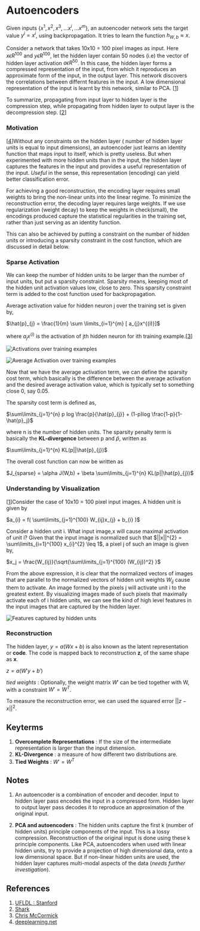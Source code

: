 # Autoencoders

Given inputs {$x^{1},x^{2},x^{3},...x^{i},...x^{m}$}, an autoencoder network sets the target value $y^{i} = x^{i}$, using backpropagation. It tries to learn the function $h_{W,b} \approx x$.

Consider a network that takes 10x10 = 100 pixel images as input. Here $x \epsilon R^{100}$ and $y \epsilon R^{100}$, let the hidden layer contain 50 nodes (i.e) the vector of hidden layer activation $a \epsilon R^{50}$. In this case, the hidden layer forms a compressed representation of the input, from which it reproduces an approximate form of the input, in the output layer. This network discovers the correlations between differnt features in the input. A low dimensional representation of the input is learnt by this network, similar to PCA. [[1](http://ufldl.stanford.edu/tutorial/unsupervised/Autoencoders/)]

To summarize, propagating from input layer to hidden layer is the compression step, while propagating from hidden layer to output layer is the decompression step. [[2](http://image.diku.dk/shark/sphinx_pages/build/html/rest_sources/tutorials/algorithms/autoencoders.html)]


### Motivation

[[4](http://deeplearning.net/tutorial/dA.html)]Without any constraints on the hidden layer ( number of hidden layer units is equal to input dimensions), an autoencoder just learns an identity function that maps input to itself, which is pretty useless. But when experimented with more hidden units than in the input, the hidden layer captures the features in the input and provides a useful representation of the input. *Useful* in the sense, this representation (encoding) can yield better classification error. 

For achieving a good reconstruction, the encoding layer requires small weights to bring the non-linear units into the linear regime. To minimize the reconstruction error, the decoding layer requires large weights. If we use regularization (weight decay) to keep the weights in check(small), the encodings produced capture the statistical regularities in the training set, rather than just serving as an identity function. 

This can also be achieved by putting a constraint on the number of hidden units or introducing a sparsity constraint in the cost function, which are discussed in detail below. 


### Sparse Activation

We can keep the number of hidden units to be larger than the number of input units, but put a sparsity constraint. Sparsity means, keeping most of the hidden unit activation values low, close to zero. This sparsity constraint term is added to the cost function used for backpropagation.

Average activation value for hidden neuron j over the training set is given by,

$\hat{p}_{j} = \frac{1}{m} \sum \limits_{i=1}^{m} [ a_{j}x^{(i)}]$ <br />

where $a_{j}x^{(i)}$ is the activation of jth hidden neuron for ith training example.[[3](https://chrisjmccormick.wordpress.com/2014/05/30/deep-learning-tutorial-sparse-autoencoder/)]

![Activations over training examples](/home/jabroni/_/deeplearning/_notes/primer/svg/autoencoder1.png)

![Average Activation over training examples](/home/jabroni/_/deeplearning/_notes/primer/svg/autoencoder2.png)

Now that we have the average activation term, we can define the sparsity cost term, which basically is the difference between the average activation and the desired average activation value, which is typically set to something close 0, say 0.05.

The sparsity cost term is defined as,

$\sum\limits_{j=1}^{n} p log \frac{p}{\hat{p}_{j}} + (1-p)log \frac{1-p}{1-\hat{p}_j}$

where n is the number of hidden units. The sparsity penalty term is basically the **KL-divergence** between p and $\hat{p}$, written as

$\sum\limits_{j=1}^{n} KL(p||\hat{p}_{j})$

The overall cost function can now be written as

$J_{sparse} = \alpha J(W,b) + \beta \sum\limits_{j=1}^{n} KL(p||\hat{p}_{j})$

### Understanding by Visualization

[[1](http://ufldl.stanford.edu/tutorial/unsupervised/Autoencoders/)]Consider the case of 10x10 = 100 pixel input images. A hidden unit is given by

$a_{i} = f( \sum\limits_{j=1}^{100} W_{ij}x_{j} + b_{i} )$

Consider a hidden unit i. What input image,x will cause maximal activation of unit i? Given that the input image is normalized such that $||x||^{2} = \sum\limits_{i=1}^{100} x_{i}^{2} \leq 1$, a pixel j of such an image is given by,

$x_j = \frac{W_{ij}}{\sqrt{\sum\limits_{j=1}^{100} (W_{ij})^2} }$

From the above expression, it is clear that the normalized vectors of images that are parallel to the normalized vectors of hidden unit weights $W_{ij}$ cause them to activate. An image formed by the pixels j will activate unit i to the greatest extent. By visualizing images made of such pixels that maximally activate each of i hidden units, we can see the kind of high level features in the input images that are captured by the hidden layer. 

![Features captured by hidden units](/home/jabroni/_/deeplearning/_notes/primer/svg/autoencoder3.png)


### Reconstruction

The hidden layer, $y = a(Wx + b)$ is also known as the latent representation or **code**. The code is mapped back to reconstruction **z**, of the same shape as **x**. 

$z = a(W'y + b')$

*tied weights* : Optionally, the weight matrix $W'$ can be tied together with W, with a constraint $W' = W^T$. 

To measure the reconstruction error, we can used the squared error $||z-x||^2$. 



## Keyterms

1. **Overcomplete Representations** : If the size of the intermediate representation is larger than the input dimension.
2. **KL-Divergence** : a measure of how different two distributions are.
3. **Tied Weights** : $W' = W^T$

## Notes

1. An autoencoder is a combination of encoder and decoder. Input to hidden layer pass encodes the input in a compressed form. Hidden layer to output layer pass decodes it to reproduce an approximation of the original input.

2. **PCA and autoencoders** : The hidden units capture the first k (number of hidden units) principle components of the input. This is a lossy compression. Reconstruction of the original input is done using these k principle components. Like PCA, autoencoders when used with linear hidden units, try to provide a projection of high dimensional data, onto a low dimensional space. But if non-linear hidden units are used, the hidden layer captures multi-modal aspects of the data (*needs further investigation*).

## References

1. [UFLDL : Stanford](http://ufldl.stanford.edu/tutorial/unsupervised/Autoencoders/)
2. [Shark](http://image.diku.dk/shark/sphinx_pages/build/html/rest_sources/tutorials/algorithms/autoencoders.html)
3. [Chris McCormick](https://chrisjmccormick.wordpress.com/2014/05/30/deep-learning-tutorial-sparse-autoencoder/)
4. [deeplearning.net](http://deeplearning.net/tutorial/dA.html)